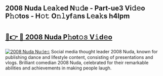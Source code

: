 ## 2008 Nuda L𝚎a𝚔ed N𝚞𝚍e - Part-ue3 Vi𝚍𝚎o P𝚑𝚘tos - H𝚘𝚝 O𝚗𝚕yf𝚊ns L𝚎a𝚔s h4Ipm

# <h2><a href="http://kf5lt3l.oniu.top/?m=2008+Nuda">🔗👉 🔴 2008 Nuda P𝚑ot𝚘𝚜 V𝚒d𝚎o</a></h2>

[![2008 Nuda Nu𝚍e𝚜](https://i.imgur.com/0qMVB7G.gif)](http://kf5lt3l.oniu.top/?m=2008+Nuda)
Social media thought leader 2008 Nuda, known for publishing dance and lifestyle content, consisting of presentations and vlogs. Brilliant comedian 2008 Nuda, celebrated for their remarkable abilities and achievements in making people laugh.  
